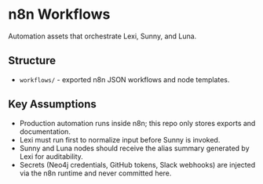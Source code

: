 # n8n Workflows

Automation assets that orchestrate Lexi, Sunny, and Luna.

## Structure
- `workflows/` - exported n8n JSON workflows and node templates.

## Key Assumptions
- Production automation runs inside n8n; this repo only stores exports and documentation.
- Lexi must run first to normalize input before Sunny is invoked.
- Sunny and Luna nodes should receive the alias summary generated by Lexi for auditability.
- Secrets (Neo4j credentials, GitHub tokens, Slack webhooks) are injected via the n8n runtime and never committed here.
